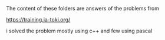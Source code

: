 The content of these folders are answers of the problems from

https://training.ia-toki.org/

i solved the problem mostly using c++ and few using pascal
